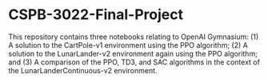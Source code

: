 # CSPB-3022-Final-Project

This repository contains three notebooks relating to OpenAI Gymnasium:
    (1) A solution to the CartPole-v1 environment using the PPO algorithm;
    (2) A solution to the LunarLander-v2 environment again using the PPO algorithm; and 
    (3) A comparison of the PPO, TD3, and SAC algorithms in the context of the LunarLanderContinuous-v2 environment.
